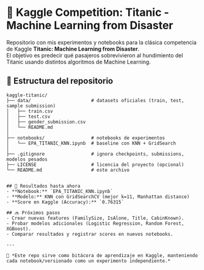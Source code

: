 # 🚢 Kaggle Competition: Titanic - Machine Learning from Disaster

Repositorio con mis experimentos y notebooks para la clásica competencia de Kaggle **Titanic: Machine Learning from Disaster**.  
El objetivo es predecir qué pasajeros sobrevivieron al hundimiento del Titanic usando distintos algoritmos de Machine Learning.

## 📂 Estructura del repositorio

```text
kaggle-titanic/
├── data/                      # datasets oficiales (train, test, sample submission)
│   ├── train.csv
│   ├── test.csv
│   ├── gender_submission.csv
│   └── README.md
│
├── notebooks/                 # notebooks de experimentos
│   └── EPA_TITANIC_KNN.ipynb  # baseline con KNN + GridSearch
│
├── .gitignore                 # ignora checkpoints, submissions, modelos pesados
├── LICENSE                    # licencia del proyecto (opcional)
└── README.md                  # este archivo


## 🧪 Resultados hasta ahora
- **Notebook:** `EPA_TITANIC_KNN.ipynb`  
- **Modelo:** KNN con GridSearchCV (mejor k=11, Manhattan distance)  
- **Score en Kaggle (Accuracy):** `0.76315`  

## 🔜 Próximos pasos
- Crear nuevas features (FamilySize, IsAlone, Title, CabinKnown).  
- Probar modelos adicionales (Logistic Regression, Random Forest, XGBoost).  
- Comparar resultados y registrar scores en nuevos notebooks.  

---

📌 *Este repo sirve como bitácora de aprendizaje en Kaggle, manteniendo cada notebook/versionado como un experimento independiente.*

